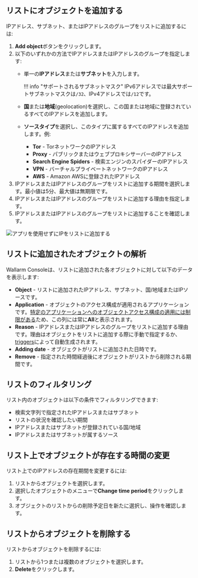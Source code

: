 ## リストにオブジェクトを追加する

IPアドレス、サブネット、またはIPアドレスのグループをリストに追加するには:

1. **Add object**ボタンをクリックします。
2. 以下のいずれかの方法でIPアドレスまたはIPアドレスのグループを指定します:
    * 単一の**IPアドレス**または**サブネット**を入力します。
        
        !!! info "サポートされるサブネットマスク"
            IPv6アドレスでは最大サポートサブネットマスクは`/32`、IPv4アドレスでは`/12`です。
    
    * **国**または**地域**(geolocation)を選択し、この国または地域に登録されているすべてのIPアドレスを追加します。
    * **ソースタイプ**を選択し、このタイプに属するすべてのIPアドレスを追加します。例:
        * **Tor** - TorネットワークのIPアドレス
        * **Proxy** - パブリックまたはウェブプロキシサーバーのIPアドレス
        * **Search Engine Spiders** - 検索エンジンのスパイダーのIPアドレス
        * **VPN** - バーチャルプライベートネットワークのIPアドレス
        * **AWS** - Amazon AWSに登録されたIPアドレス
3. IPアドレスまたはIPアドレスのグループをリストに追加する期間を選択します。最小値は5分、最大値は無期限です。
4. IPアドレスまたはIPアドレスのグループをリストに追加する理由を指定します。
5. IPアドレスまたはIPアドレスのグループをリストに追加することを確認します。

![アプリを使用せずにIPをリストに追加する](../../images/user-guides/ip-lists/add-ip-to-list-without-app.png)

## リストに追加されたオブジェクトの解析

Wallarm Consoleは、リストに追加された各オブジェクトに対して以下のデータを表示します:

* **Object** - リストに追加されたIPアドレス、サブネット、国/地域またはIPソースです。
* **Application** - オブジェクトのアクセス構成が適用されるアプリケーションです。[特定のアプリケーションへのオブジェクトアクセス構成の適用には制限がある](overview.md#known-caveats-of-ip-lists-configuration)ため、この列には常に**All**と表示されます。
* **Reason** - IPアドレスまたはIPアドレスのグループをリストに追加する理由です。理由はオブジェクトをリストに追加する際に手動で指定するか、[triggers](../triggers/triggers.md)によって自動生成されます。
* **Adding date** - オブジェクトがリストに追加された日時です。
* **Remove** - 指定された時間経過後にオブジェクトがリストから削除される期間です。

## リストのフィルタリング

リスト内のオブジェクトは以下の条件でフィルタリングできます:

* 検索文字列で指定されたIPアドレスまたはサブネット
* リストの状況を確認したい期間
* IPアドレスまたはサブネットが登録されている国/地域
* IPアドレスまたはサブネットが属するソース

## リスト上でオブジェクトが存在する時間の変更

リスト上でのIPアドレスの存在期間を変更するには:

1. リストからオブジェクトを選択します。
2. 選択したオブジェクトのメニューで**Change time period**をクリックします。
3. オブジェクトのリストからの削除予定日を新たに選択し、操作を確認します。

## リストからオブジェクトを削除する

リストからオブジェクトを削除するには:

1. リストから1つまたは複数のオブジェクトを選択します。
2. **Delete**をクリックします。